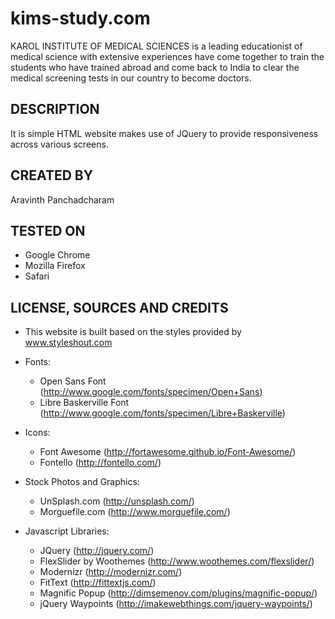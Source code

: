 kims-study.com
==================================================================
KAROL INSTITUTE OF MEDICAL SCIENCES is a leading educationist of medical science with extensive
experiences have come together to train the students who have trained abroad and come back to India
to clear the medical screening tests in our country to become doctors.

DESCRIPTION
--------------------------------------
It is simple HTML website makes use of JQuery to provide responsiveness across various screens.


CREATED BY
--------------------------------------
Aravinth Panchadcharam


TESTED ON
--------------------------------------
- Google Chrome
- Mozilla Firefox
- Safari


LICENSE, SOURCES AND CREDITS
--------------------------------------
- This website is built based on the styles provided by www.styleshout.com

- Fonts:
	- Open Sans Font (http://www.google.com/fonts/specimen/Open+Sans)
	- Libre Baskerville Font (http://www.google.com/fonts/specimen/Libre+Baskerville)

- Icons:
	- Font Awesome (http://fortawesome.github.io/Font-Awesome/)
	- Fontello (http://fontello.com/)

- Stock Photos and Graphics:
	- UnSplash.com (http://unsplash.com/)
	- Morguefile.com (http://www.morguefile.com/)

- Javascript Libraries:
	- JQuery (http://jquery.com/)
	- FlexSlider by Woothemes (http://www.woothemes.com/flexslider/)
	- Modernizr (http://modernizr.com/)
	- FitText (http://fittextjs.com/)
	- Magnific Popup (http://dimsemenov.com/plugins/magnific-popup/)
	- jQuery Waypoints (http://imakewebthings.com/jquery-waypoints/)
